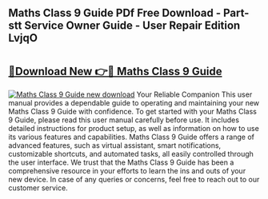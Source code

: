 ## Maths Class 9 Guide PDf Free Download - Part-stt Service Owner Guide - User Repair Edition LvjqO

# <h2><a href="http://bc53113.oget.top/?id=Maths+Class+9+Guide">🔗Download New 👉🔴 Maths Class 9 Guide</a></h2>

[![Maths Class 9 Guide new download](https://i.imgur.com/5g1atiW.png)](http://bc53113.oget.top/?id=Maths+Class+9+Guide)
Your Reliable Companion This user manual provides a dependable guide to operating and maintaining your new Maths Class 9 Guide with confidence. To get started with your Maths Class 9 Guide, please read this user manual carefully before use. It includes detailed instructions for product setup, as well as information on how to use its various features and capabilities. Maths Class 9 Guide offers a range of advanced features, such as virtual assistant, smart notifications, customizable shortcuts, and automated tasks, all easily controlled through the user interface. We trust that the Maths Class 9 Guide has been a comprehensive resource in your efforts to learn the ins and outs of your new device. In case of any queries or concerns, feel free to reach out to our customer service.
